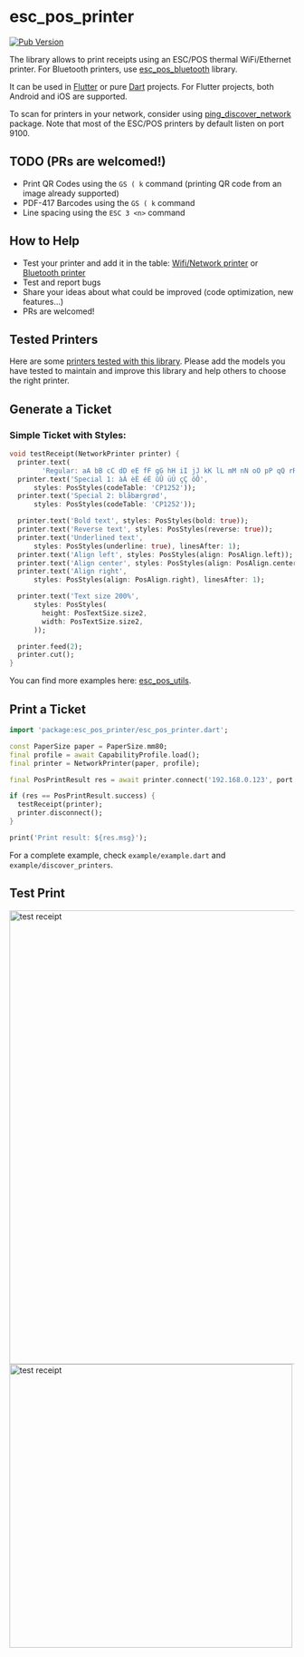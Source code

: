 # esc_pos_printer

[![Pub Version](https://img.shields.io/pub/v/esc_pos_printer)](https://pub.dev/packages/esc_pos_printer)

The library allows to print receipts using an ESC/POS thermal WiFi/Ethernet printer. For Bluetooth printers, use [esc_pos_bluetooth](https://github.com/andrey-ushakov/esc_pos_bluetooth) library.

It can be used in [Flutter](https://flutter.dev/) or pure [Dart](https://dart.dev/) projects. For Flutter projects, both Android and iOS are supported.

To scan for printers in your network, consider using [ping_discover_network](https://pub.dev/packages/ping_discover_network) package. Note that most of the ESC/POS printers by default listen on port 9100.

## TODO (PRs are welcomed!)

- Print QR Codes using the `GS ( k` command (printing QR code from an image already supported)
- PDF-417 Barcodes using the `GS ( k` command
- Line spacing using the `ESC 3 <n>` command

## How to Help

- Test your printer and add it in the table: [Wifi/Network printer](https://github.com/andrey-ushakov/esc_pos_printer/blob/master/printers.md) or [Bluetooth printer](https://github.com/andrey-ushakov/esc_pos_bluetooth/blob/master/printers.md)
- Test and report bugs
- Share your ideas about what could be improved (code optimization, new features...)
- PRs are welcomed!

## Tested Printers

Here are some [printers tested with this library](printers.md). Please add the models you have tested to maintain and improve this library and help others to choose the right printer.

## Generate a Ticket

### Simple Ticket with Styles:

```dart
void testReceipt(NetworkPrinter printer) {
  printer.text(
        'Regular: aA bB cC dD eE fF gG hH iI jJ kK lL mM nN oO pP qQ rR sS tT uU vV wW xX yY zZ');
  printer.text('Special 1: àÀ èÈ éÉ ûÛ üÜ çÇ ôÔ',
      styles: PosStyles(codeTable: 'CP1252'));
  printer.text('Special 2: blåbærgrød',
      styles: PosStyles(codeTable: 'CP1252'));

  printer.text('Bold text', styles: PosStyles(bold: true));
  printer.text('Reverse text', styles: PosStyles(reverse: true));
  printer.text('Underlined text',
      styles: PosStyles(underline: true), linesAfter: 1);
  printer.text('Align left', styles: PosStyles(align: PosAlign.left));
  printer.text('Align center', styles: PosStyles(align: PosAlign.center));
  printer.text('Align right',
      styles: PosStyles(align: PosAlign.right), linesAfter: 1);

  printer.text('Text size 200%',
      styles: PosStyles(
        height: PosTextSize.size2,
        width: PosTextSize.size2,
      ));

  printer.feed(2);
  printer.cut();
}
```

You can find more examples here: [esc_pos_utils](https://github.com/andrey-ushakov/esc_pos_utils).

## Print a Ticket

```dart
import 'package:esc_pos_printer/esc_pos_printer.dart';

const PaperSize paper = PaperSize.mm80;
final profile = await CapabilityProfile.load();
final printer = NetworkPrinter(paper, profile);

final PosPrintResult res = await printer.connect('192.168.0.123', port: 9100);

if (res == PosPrintResult.success) {
  testReceipt(printer);
  printer.disconnect();
}

print('Print result: ${res.msg}');
```

For a complete example, check `example/example.dart` and `example/discover_printers`.

## Test Print

<img src="https://github.com/andrey-ushakov/esc_pos_printer/blob/master/example/receipt2.jpg?raw=true" alt="test receipt" height="800"/>

<img src="https://github.com/andrey-ushakov/esc_pos_printer/blob/master/example/receipt.jpg?raw=true" alt="test receipt" height="500"/>
